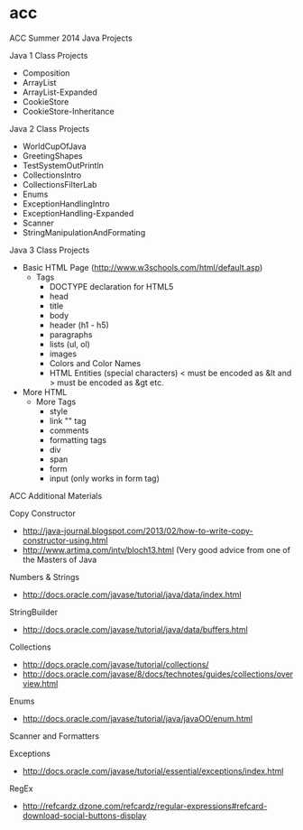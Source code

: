 acc
===

ACC Summer 2014 Java Projects

Java 1 Class Projects
- Composition
- ArrayList
- ArrayList-Expanded
- CookieStore
- CookieStore-Inheritance

Java 2 Class Projects
- WorldCupOfJava
- GreetingShapes
- TestSystemOutPrintln
- CollectionsIntro
- CollectionsFilterLab
- Enums
- ExceptionHandlingIntro
- ExceptionHandling-Expanded
- Scanner
- StringManipulationAndFormating

Java 3 Class Projects
- Basic HTML Page (http://www.w3schools.com/html/default.asp)
	* Tags
		+ DOCTYPE declaration for HTML5 
		+ head
		+ title
		+ body
		+ header (h1 - h5)
		+ paragraphs
		+ lists (ul, ol)
		+ images
		+ Colors and Color Names
		+ HTML Entities (special characters) < must be encoded as &lt and > must be encoded as &gt etc.
- More HTML
	* More Tags
		+ style
		+ link "<a>" tag
		+ comments
		+ formatting tags
		+ div
		+ span
		+ form
		+ input (only works in form tag)




ACC Additional Materials

Copy Constructor
- http://java-journal.blogspot.com/2013/02/how-to-write-copy-constructor-using.html
- http://www.artima.com/intv/bloch13.html  (Very good advice from one of the Masters of Java

Numbers & Strings
- http://docs.oracle.com/javase/tutorial/java/data/index.html

StringBuilder
- http://docs.oracle.com/javase/tutorial/java/data/buffers.html

Collections
- http://docs.oracle.com/javase/tutorial/collections/
- http://docs.oracle.com/javase/8/docs/technotes/guides/collections/overview.html

Enums
- http://docs.oracle.com/javase/tutorial/java/javaOO/enum.html

Scanner and Formatters


Exceptions
- http://docs.oracle.com/javase/tutorial/essential/exceptions/index.html

RegEx 
- http://refcardz.dzone.com/refcardz/regular-expressions#refcard-download-social-buttons-display
